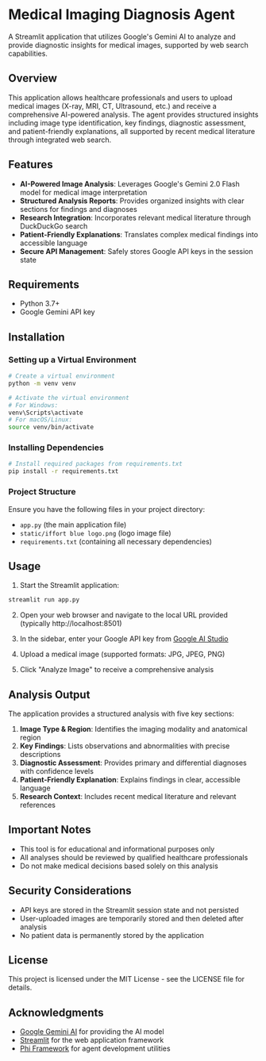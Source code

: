 # Medical Imaging Diagnosis Agent

A Streamlit application that utilizes Google's Gemini AI to analyze and provide diagnostic insights for medical images, supported by web search capabilities.

## Overview

This application allows healthcare professionals and users to upload medical images (X-ray, MRI, CT, Ultrasound, etc.) and receive a comprehensive AI-powered analysis. The agent provides structured insights including image type identification, key findings, diagnostic assessment, and patient-friendly explanations, all supported by recent medical literature through integrated web search.

## Features

- **AI-Powered Image Analysis**: Leverages Google's Gemini 2.0 Flash model for medical image interpretation
- **Structured Analysis Reports**: Provides organized insights with clear sections for findings and diagnoses
- **Research Integration**: Incorporates relevant medical literature through DuckDuckGo search
- **Patient-Friendly Explanations**: Translates complex medical findings into accessible language
- **Secure API Management**: Safely stores Google API keys in the session state

## Requirements

- Python 3.7+
- Google Gemini API key

## Installation

### Setting up a Virtual Environment

```bash
# Create a virtual environment
python -m venv venv

# Activate the virtual environment
# For Windows:
venv\Scripts\activate
# For macOS/Linux:
source venv/bin/activate
```

### Installing Dependencies

```bash
# Install required packages from requirements.txt
pip install -r requirements.txt
```

### Project Structure

Ensure you have the following files in your project directory:
- `app.py` (the main application file)
- `static/iffort blue logo.png` (logo image file)
- `requirements.txt` (containing all necessary dependencies)

## Usage

1. Start the Streamlit application:

```bash
streamlit run app.py
```

2. Open your web browser and navigate to the local URL provided (typically http://localhost:8501)

3. In the sidebar, enter your Google API key from [Google AI Studio](https://aistudio.google.com/apikey)

4. Upload a medical image (supported formats: JPG, JPEG, PNG)

5. Click "Analyze Image" to receive a comprehensive analysis

## Analysis Output

The application provides a structured analysis with five key sections:

1. **Image Type & Region**: Identifies the imaging modality and anatomical region
2. **Key Findings**: Lists observations and abnormalities with precise descriptions
3. **Diagnostic Assessment**: Provides primary and differential diagnoses with confidence levels
4. **Patient-Friendly Explanation**: Explains findings in clear, accessible language
5. **Research Context**: Includes recent medical literature and relevant references

## Important Notes

- This tool is for educational and informational purposes only
- All analyses should be reviewed by qualified healthcare professionals
- Do not make medical decisions based solely on this analysis

## Security Considerations

- API keys are stored in the Streamlit session state and not persisted
- User-uploaded images are temporarily stored and then deleted after analysis
- No patient data is permanently stored by the application

## License

This project is licensed under the MIT License - see the LICENSE file for details.

## Acknowledgments

- [Google Gemini AI](https://ai.google.dev/) for providing the AI model
- [Streamlit](https://streamlit.io/) for the web application framework
- [Phi Framework](https://docs.philab.dev/) for agent development utilities
